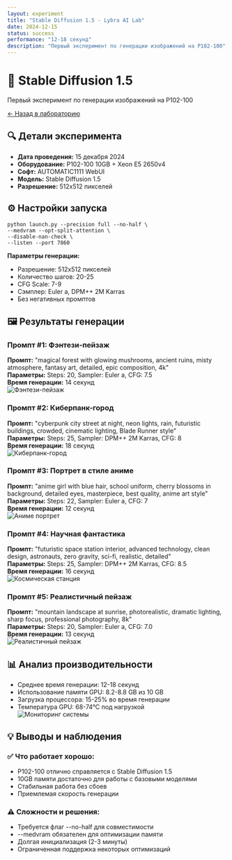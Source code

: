 ```yaml
---
layout: experiment
title: "Stable Diffusion 1.5 - Lybra AI Lab"
date: 2024-12-15
status: success
performance: "12-18 секунд"
description: "Первый эксперимент по генерации изображений на P102-100"
---
```


# 🎨 Stable Diffusion 1.5
Первый эксперимент по генерации изображений на P102-100

[← Назад в лабораторию](../index.md)

## 🔍 Детали эксперимента

- **Дата проведения:** 15 декабря 2024
- **Оборудование:** P102-100 10GB + Xeon E5 2650v4
- **Софт:** AUTOMATIC1111 WebUI
- **Модель:** Stable Diffusion 1.5
- **Разрешение:** 512x512 пикселей

## ⚙️ Настройки запуска

<pre><code class="language-bash">python launch.py --precision full --no-half \
--medvram --opt-split-attention \
--disable-nan-check \
--listen --port 7860</code></pre>

**Параметры генерации:**
- Разрешение: 512x512 пикселей
- Количество шагов: 20-25
- CFG Scale: 7-9
- Сэмплер: Euler a, DPM++ 2M Karras
- Без негативных промптов

## 🖼️ Результаты генерации

### Промпт #1: Фэнтези-пейзаж
**Промпт:** "magical forest with glowing mushrooms, ancient ruins, misty atmosphere, fantasy art, detailed, epic composition, 4k"  
**Параметры:** Steps: 20, Sampler: Euler a, CFG: 7.5  
**Время генерации:** 14 секунд  
![Фэнтези-пейзаж](../images/fantasy-landscape.jpg)

### Промпт #2: Киберпанк-город
**Промпт:** "cyberpunk city street at night, neon lights, rain, futuristic buildings, crowded, cinematic lighting, Blade Runner style"  
**Параметры:** Steps: 25, Sampler: DPM++ 2M Karras, CFG: 8  
**Время генерации:** 18 секунд  
![Киберпанк-город](../images/cyberpunk-city.jpg)

### Промпт #3: Портрет в стиле аниме
**Промпт:** "anime girl with blue hair, school uniform, cherry blossoms in background, detailed eyes, masterpiece, best quality, anime art style"  
**Параметры:** Steps: 22, Sampler: Euler a, CFG: 7  
**Время генерации:** 12 секунд  
![Аниме портрет](../images/anime-portrait.jpg)

### Промпт #4: Научная фантастика
**Промпт:** "futuristic space station interior, advanced technology, clean design, astronauts, zero gravity, sci-fi, realistic, detailed"  
**Параметры:** Steps: 25, Sampler: DPM++ 2M Karras, CFG: 8.5  
**Время генерации:** 16 секунд  
![Космическая станция](../images/sci-fi-station.jpg)

### Промпт #5: Реалистичный пейзаж
**Промпт:** "mountain landscape at sunrise, photorealistic, dramatic lighting, sharp focus, professional photography, 8k"  
**Параметры:** Steps: 20, Sampler: Euler a, CFG: 7.0  
**Время генерации:** 13 секунд  
![Реалистичный пейзаж](../images/mountain-landscape.jpg)

## 📊 Анализ производительности

- Среднее время генерации: 12-18 секунд  
- Использование памяти GPU: 8.2-8.8 GB из 10 GB  
- Загрузка процессора: 15-25% во время генерации  
- Температура GPU: 68-74°C под нагрузкой  
![Мониторинг системы](../images/system-monitor.jpg)

## 💡 Выводы и наблюдения

### ✅ Что работает хорошо:
- P102-100 отлично справляется с Stable Diffusion 1.5
- 10GB памяти достаточно для работы с базовыми моделями
- Стабильная работа без сбоев
- Приемлемая скорость генерации

### ⚠️ Сложности и решения:
- Требуется флаг --no-half для совместимости
- --medvram обязателен для оптимизации памяти
- Долгая инициализация (2-3 минуты)
- Ограниченная поддержка некоторых оптимизаций
